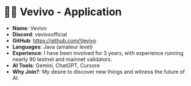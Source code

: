 # 🧑‍💻 Vevivo - Application

- **Name**: Vevivo  
- **Discord**: vevivoofficial  
- **GitHub**: https://github.com/Vevivo  
- **Languages**: Java (amateur level)  
- **Experience**: I have been involved for 3 years, with experience running nearly 90 testnet and mainnet validators.  
- **AI Tools**: Gemini, ChatGPT, Cursore  
- **Why Join?**: My desire to discover new things and witness the future of AI.
